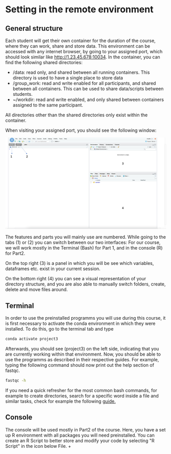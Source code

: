 # Setting in the remote environment


## General structure

Each student will get their own container for the duration of the course, where they can work, share and store data. 
This environment can be accessed with any internet browser, by going to your assigned port, which should look similar like http://1.23.45.678:10034.
In the container, you can find the following shared directories:

- /data: read only, and shared between all running containers. This directory is used to have a single place to store data
- /group_work: read and write enabled for all participants, and shared between all containers. This can be used to share data/scripts between students.
- ~/workdir: read and write enabled, and only shared between containers assigned to the same participant.
    
All directories other than the shared directories only exist within the container.

When visiting your assigned port, you should see the following window:

![](../assets/images/Project3/Fig1.png)

The features and parts you will mainly use are numbered. While going to the tabs (1) or (2) you can switch between our two interfaces: 
For our course, we will work mostly in the Terminal (Bash) for Part 1, and in the console (R) for Part2.

On the top right (3) is a panel in which you will be see which variables, dataframes etc. exist in your current session.

On the bottom right (4) you can see a visual representation of your directory structure, and you are also able to manually switch folders, create, delete and move files around. 



## Terminal

In order to use the preinstalled programms you will use during this course, it is first necessary to activate the conda environment in which they were installed.
To do this, go to the terminal tab and type 

```bash
conda activate project3
```
Afterwards, you should see (project3) on the left side, indicating that you are currently working within that environment. Now, you should be able to use the programms as described in their respective guides. For example, typing the following command should now print out the help section of fastqc.
```bash
fastqc -h 
```
If you need a quick refresher for the most common bash commands, for example to create directories, search for a specific word inside a file and similar tasks, check for example the following [guide.](https://www.educative.io/blog/bash-shell-command-cheat-sheet)



## Console

The console will be used mostly in Part2 of the course. Here, you have a set up R environment with all packages you will need preinstalled. 
You can create an R Script to better store and modify your code by selecting "R Script" in the icon below File.
+[](../assets/images/Project3/Fig2.png)



